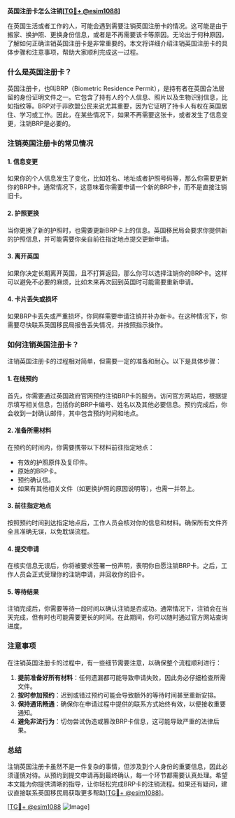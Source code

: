**英国注册卡怎么注销[[TG💪+ @esim1088](https://t.me/s/esim1088)]**

在英国生活或者工作的人，可能会遇到需要注销英国注册卡的情况。这可能是由于搬家、换护照、更换身份信息，或者是不再需要该卡等原因。无论出于何种原因，了解如何正确注销英国注册卡是非常重要的。本文将详细介绍注销英国注册卡的具体步骤和注意事项，帮助大家顺利完成这一过程。

### 什么是英国注册卡？

英国注册卡，也叫BRP（Biometric Residence Permit），是持有者在英国合法居留的身份证明文件之一。它包含了持有人的个人信息、照片以及生物识别信息，比如指纹等。BRP对于非欧盟公民来说尤其重要，因为它证明了持卡人有权在英国居住、学习或工作。因此，在某些情况下，如果不再需要这张卡，或者发生了信息变更，注销BRP是必要的。

### 注销英国注册卡的常见情况

#### 1. **信息变更**
如果你的个人信息发生了变化，比如姓名、地址或者护照号码等，那么你需要更新你的BRP卡。通常情况下，这意味着你需要申请一个新的BRP卡，而不是直接注销旧卡。

#### 2. **护照更换**
当你更换了新的护照时，也需要更新BRP卡上的信息。英国移民局会要求你提供新的护照信息，并可能需要你亲自前往指定地点提交更新申请。

#### 3. **离开英国**
如果你决定长期离开英国，且不打算返回，那么你可以选择注销你的BRP卡。这样可以避免不必要的麻烦，比如未来再次回到英国时可能需要重新申请。

#### 4. **卡片丢失或损坏**
如果BRP卡丢失或严重损坏，你同样需要申请注销并补办新卡。在这种情况下，你需要尽快联系英国移民局报告丢失情况，并按照指示操作。

### 如何注销英国注册卡？

注销英国注册卡的过程相对简单，但需要一定的准备和耐心。以下是具体步骤：

#### 1. **在线预约**
首先，你需要通过英国政府官网预约注销BRP卡的服务。访问官方网站后，根据提示填写相关信息，包括你的BRP卡编号、姓名以及其他必要信息。预约完成后，你会收到一封确认邮件，其中包含预约时间和地点。

#### 2. **准备所需材料**
在预约的时间内，你需要携带以下材料前往指定地点：
- 有效的护照原件及复印件。
- 原始的BRP卡。
- 预约确认信。
- 如果有其他相关文件（如更换护照的原因说明等），也需一并带上。

#### 3. **前往指定地点**
按照预约时间到达指定地点后，工作人员会核对你的信息和材料。确保所有文件齐全且准确无误，以免耽误流程。

#### 4. **提交申请**
在核实信息无误后，你将被要求签署一份声明，表明你自愿注销BRP卡。之后，工作人员会正式受理你的注销申请，并回收你的旧卡。

#### 5. **等待结果**
注销完成后，你需要等待一段时间以确认注销是否成功。通常情况下，注销会在当天完成，但有时也可能需要更长的时间。在此期间，你可以随时通过官方网站查询进度。

### 注意事项

在注销英国注册卡的过程中，有一些细节需要注意，以确保整个流程顺利进行：

1. **提前准备好所有材料**：任何遗漏都可能导致申请失败，因此务必仔细检查所需文件。
2. **按时参加预约**：迟到或错过预约可能会导致额外的等待时间甚至重新安排。
3. **保持通讯畅通**：确保你在申请过程中提供的联系方式始终有效，以便接收重要通知。
4. **避免非法行为**：切勿尝试伪造或篡改BRP卡信息，这可能导致严重的法律后果。

### 总结

注销英国注册卡虽然不是一件复杂的事情，但涉及到个人身份的重要信息，因此必须谨慎对待。从预约到提交申请再到最终确认，每一个环节都需要认真处理。希望本文能为你提供清晰的指导，让你轻松完成BRP卡的注销流程。如果还有疑问，建议直接联系英国移民局获取更多帮助[[TG💪+ @esim1088](https://t.me/s/esim1088)]。

[[TG💪+ @esim1088](https://t.me/s/esim1088) ![Image](https://i.postimg.cc/4NQfJmqS/Snipaste-2025-05-13-00-14-12.png)]